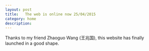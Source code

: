 ```yaml
---
layout: post
title:   The web is online now 25/04/2015   
category: home
description: 
---
```

Thanks to my friend Zhaoguo Wang (王兆国), this website has finally launched in a good shape.

